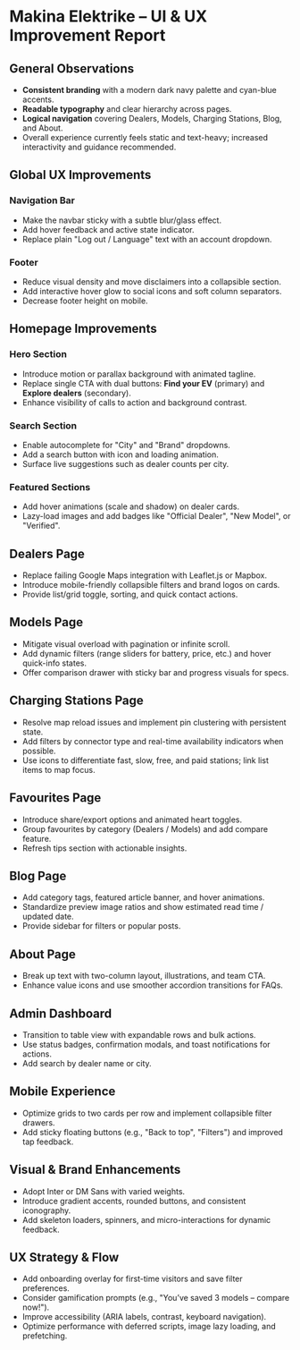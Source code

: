 # Makina Elektrike – UI & UX Improvement Report

## General Observations
- **Consistent branding** with a modern dark navy palette and cyan-blue accents.
- **Readable typography** and clear hierarchy across pages.
- **Logical navigation** covering Dealers, Models, Charging Stations, Blog, and About.
- Overall experience currently feels static and text-heavy; increased interactivity and guidance recommended.

## Global UX Improvements
### Navigation Bar
- Make the navbar sticky with a subtle blur/glass effect.
- Add hover feedback and active state indicator.
- Replace plain "Log out / Language" text with an account dropdown.

### Footer
- Reduce visual density and move disclaimers into a collapsible section.
- Add interactive hover glow to social icons and soft column separators.
- Decrease footer height on mobile.

## Homepage Improvements
### Hero Section
- Introduce motion or parallax background with animated tagline.
- Replace single CTA with dual buttons: **Find your EV** (primary) and **Explore dealers** (secondary).
- Enhance visibility of calls to action and background contrast.

### Search Section
- Enable autocomplete for "City" and "Brand" dropdowns.
- Add a search button with icon and loading animation.
- Surface live suggestions such as dealer counts per city.

### Featured Sections
- Add hover animations (scale and shadow) on dealer cards.
- Lazy-load images and add badges like "Official Dealer", "New Model", or "Verified".

## Dealers Page
- Replace failing Google Maps integration with Leaflet.js or Mapbox.
- Introduce mobile-friendly collapsible filters and brand logos on cards.
- Provide list/grid toggle, sorting, and quick contact actions.

## Models Page
- Mitigate visual overload with pagination or infinite scroll.
- Add dynamic filters (range sliders for battery, price, etc.) and hover quick-info states.
- Offer comparison drawer with sticky bar and progress visuals for specs.

## Charging Stations Page
- Resolve map reload issues and implement pin clustering with persistent state.
- Add filters by connector type and real-time availability indicators when possible.
- Use icons to differentiate fast, slow, free, and paid stations; link list items to map focus.

## Favourites Page
- Introduce share/export options and animated heart toggles.
- Group favourites by category (Dealers / Models) and add compare feature.
- Refresh tips section with actionable insights.

## Blog Page
- Add category tags, featured article banner, and hover animations.
- Standardize preview image ratios and show estimated read time / updated date.
- Provide sidebar for filters or popular posts.

## About Page
- Break up text with two-column layout, illustrations, and team CTA.
- Enhance value icons and use smoother accordion transitions for FAQs.

## Admin Dashboard
- Transition to table view with expandable rows and bulk actions.
- Use status badges, confirmation modals, and toast notifications for actions.
- Add search by dealer name or city.

## Mobile Experience
- Optimize grids to two cards per row and implement collapsible filter drawers.
- Add sticky floating buttons (e.g., "Back to top", "Filters") and improved tap feedback.

## Visual & Brand Enhancements
- Adopt Inter or DM Sans with varied weights.
- Introduce gradient accents, rounded buttons, and consistent iconography.
- Add skeleton loaders, spinners, and micro-interactions for dynamic feedback.

## UX Strategy & Flow
- Add onboarding overlay for first-time visitors and save filter preferences.
- Consider gamification prompts (e.g., "You’ve saved 3 models – compare now!").
- Improve accessibility (ARIA labels, contrast, keyboard navigation).
- Optimize performance with deferred scripts, image lazy loading, and prefetching.
